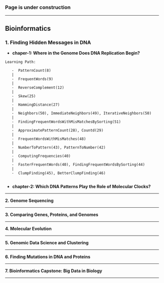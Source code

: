 


### Page is under construction

----------------------------------

## Bioinformatics

### 1. Finding Hidden Messages in DNA

  - **chaper-1: Where in the Genome Does DNA Replication Begin?**
 ``` 
 Learning Path:
 
    -  PatternCount(8)
    |
    -  FrequentWords(9)
    |
    -  ReverseComplement(12)
    |
    -  Skew(25)
    |
    -  HammingDistance(27)
    |
    -  Neighbors(50), ImmediateNeighbors(49), IterativeNeighbors(50)
    |
    -  FindingFrequentWordsWithMisMatchesBySorting(51)
    |
    -  ApproximatePatternCount(28), Countd(29)
    |
    -  FrequentWordsWithMisMatches(48)
    |
    -  NumberToPattern(43), PatternToNumber(42)
    |
    -  ComputingFrequencies(40)
    |
    -  FasterFrequentWords(40), FindingFrequentWordsBySorting(44)
    |
    -  ClumpFinding(45), BetterClumpFinding(46)
    
```    
  
  - **chapter-2: Which DNA Patterns Play the Role of Molecular Clocks?**

-------------

**2. Genome Sequencing**

--------------

**3. Comparing Genes, Proteins, and Genomes**

------------

**4. Molecular Evolution**

-------------

**5. Genomic Data Science and Clustering**

---------------

**6. Finding Mutations in DNA and Proteins**

-------------

**7. Bioinformatics Capstone: Big Data in Biology**


--------------


